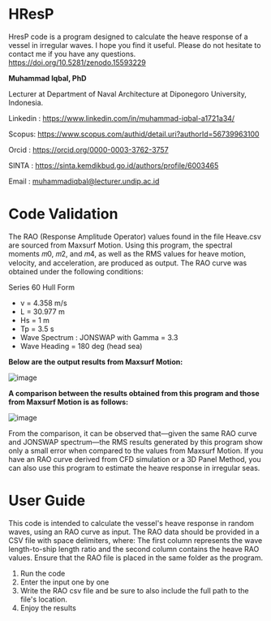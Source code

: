 # HResP
HresP code is a program designed to calculate the heave response of a vessel in irregular waves. I hope you find it useful.
Please do not hesitate to contact me if you have any questions. https://doi.org/10.5281/zenodo.15593229

**Muhammad Iqbal, PhD**

Lecturer at Department of Naval Architecture at Diponegoro University, Indonesia.

Linkedin : https://www.linkedin.com/in/muhammad-iqbal-a1721a34/

Scopus: https://www.scopus.com/authid/detail.uri?authorId=56739963100

Orcid : https://orcid.org/0000-0003-3762-3757

SINTA : https://sinta.kemdikbud.go.id/authors/profile/6003465

Email : muhammadiqbal@lecturer.undip.ac.id

# Code Validation

The RAO (Response Amplitude Operator) values found in the file Heave.csv are sourced from Maxsurf Motion. Using this program, the spectral moments 𝑚0, 𝑚2, and 𝑚4, as well as the RMS values for heave motion, velocity, and acceleration, are produced as output.
The RAO curve was obtained under the following conditions:

Series 60 Hull Form

- v = 4.358 m/s
- L = 30.977 m
- Hs = 1 m
- Tp = 3.5 s
- Wave Spectrum : JONSWAP with Gamma = 3.3
- Wave Heading = 180 deg (head sea)

**Below are the output results from Maxsurf Motion:**

![image](https://github.com/user-attachments/assets/4c87898b-97db-4ab1-93db-3ebab7e248b4)

**A comparison between the results obtained from this program and those from Maxsurf Motion is as follows:**

![image](https://github.com/user-attachments/assets/68ea42e9-32a2-42ac-b7ce-09e348105183)

From the comparison, it can be observed that—given the same RAO curve and JONSWAP spectrum—the RMS results generated by this program show only a small error when compared to the values from Maxsurf Motion.
If you have an RAO curve derived from CFD simulation or a 3D Panel Method, you can also use this program to estimate the heave response in irregular seas.

# User Guide
This code is intended to calculate the vessel's heave response in random waves, using an RAO curve as input.
The RAO data should be provided in a CSV file with space delimiters, where: The first column represents the wave length-to-ship length ratio and 
the second column contains the heave RAO values. Ensure that the RAO file is placed in the same folder as the program.
1. Run the code
2. Enter the input one by one
3. Write the RAO csv file and be sure to also include the full path to the file's location.
4. Enjoy the results
